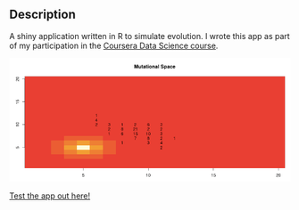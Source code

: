 Description
-----------
A shiny application written in R to simulate evolution.
I wrote this app as part of my participation in the [Coursera Data Science course](https://www.coursera.org/specializations/jhudatascience).

![ScreenCap](/images/screencap.tiff)

[Test the app out here!](https://kahale.shinyapps.io/EvolutionSimulator)

